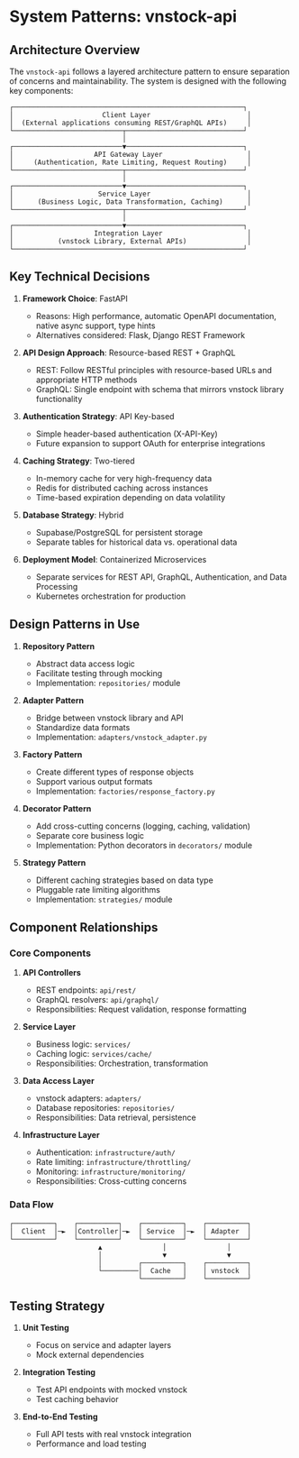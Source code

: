 # System Patterns: vnstock-api

## Architecture Overview

The `vnstock-api` follows a layered architecture pattern to ensure separation of concerns and maintainability. The system is designed with the following key components:

```
┌─────────────────────────────────────────────────────────┐
│                      Client Layer                        │
│  (External applications consuming REST/GraphQL APIs)     │
└───────────────────────────┬─────────────────────────────┘
                            │
┌───────────────────────────▼─────────────────────────────┐
│                    API Gateway Layer                     │
│     (Authentication, Rate Limiting, Request Routing)     │
└───────────────────────────┬─────────────────────────────┘
                            │
┌───────────────────────────▼─────────────────────────────┐
│                     Service Layer                        │
│      (Business Logic, Data Transformation, Caching)      │
└───────────────────────────┬─────────────────────────────┘
                            │
┌───────────────────────────▼─────────────────────────────┐
│                    Integration Layer                     │
│           (vnstock Library, External APIs)               │
└─────────────────────────────────────────────────────────┘
```

## Key Technical Decisions

1. **Framework Choice**: FastAPI

   - Reasons: High performance, automatic OpenAPI documentation, native async support, type hints
   - Alternatives considered: Flask, Django REST Framework

2. **API Design Approach**: Resource-based REST + GraphQL

   - REST: Follow RESTful principles with resource-based URLs and appropriate HTTP methods
   - GraphQL: Single endpoint with schema that mirrors vnstock library functionality

3. **Authentication Strategy**: API Key-based

   - Simple header-based authentication (X-API-Key)
   - Future expansion to support OAuth for enterprise integrations

4. **Caching Strategy**: Two-tiered

   - In-memory cache for very high-frequency data
   - Redis for distributed caching across instances
   - Time-based expiration depending on data volatility

5. **Database Strategy**: Hybrid

   - Supabase/PostgreSQL for persistent storage
   - Separate tables for historical data vs. operational data

6. **Deployment Model**: Containerized Microservices
   - Separate services for REST API, GraphQL, Authentication, and Data Processing
   - Kubernetes orchestration for production

## Design Patterns in Use

1. **Repository Pattern**

   - Abstract data access logic
   - Facilitate testing through mocking
   - Implementation: `repositories/` module

2. **Adapter Pattern**

   - Bridge between vnstock library and API
   - Standardize data formats
   - Implementation: `adapters/vnstock_adapter.py`

3. **Factory Pattern**

   - Create different types of response objects
   - Support various output formats
   - Implementation: `factories/response_factory.py`

4. **Decorator Pattern**

   - Add cross-cutting concerns (logging, caching, validation)
   - Separate core business logic
   - Implementation: Python decorators in `decorators/` module

5. **Strategy Pattern**
   - Different caching strategies based on data type
   - Pluggable rate limiting algorithms
   - Implementation: `strategies/` module

## Component Relationships

### Core Components

1. **API Controllers**

   - REST endpoints: `api/rest/`
   - GraphQL resolvers: `api/graphql/`
   - Responsibilities: Request validation, response formatting

2. **Service Layer**

   - Business logic: `services/`
   - Caching logic: `services/cache/`
   - Responsibilities: Orchestration, transformation

3. **Data Access Layer**

   - vnstock adapters: `adapters/`
   - Database repositories: `repositories/`
   - Responsibilities: Data retrieval, persistence

4. **Infrastructure Layer**
   - Authentication: `infrastructure/auth/`
   - Rate limiting: `infrastructure/throttling/`
   - Monitoring: `infrastructure/monitoring/`
   - Responsibilities: Cross-cutting concerns

### Data Flow

```
┌──────────┐    ┌──────────┐    ┌──────────┐    ┌──────────┐
│  Client  │─►  │Controller│─►  │ Service  │─►  │ Adapter  │
└──────────┘    └──────────┘    └──────────┘    └──────────┘
                      ▲               │               │
                      │               ▼               ▼
                      │         ┌──────────┐    ┌──────────┐
                      └─────────│  Cache   │    │ vnstock  │
                                └──────────┘    └──────────┘
```

## Testing Strategy

1. **Unit Testing**

   - Focus on service and adapter layers
   - Mock external dependencies

2. **Integration Testing**

   - Test API endpoints with mocked vnstock
   - Test caching behavior

3. **End-to-End Testing**
   - Full API tests with real vnstock integration
   - Performance and load testing
